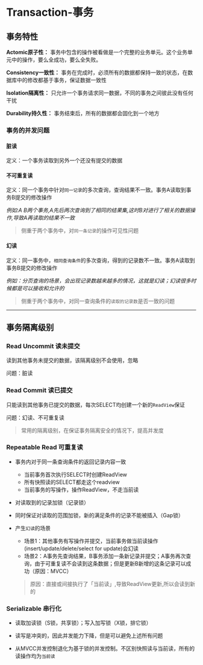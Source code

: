 # Transaction-事务

## 事务特性

**Actomic原子性：** 事务中包含的操作被看做是一个完整的业务单元。这个业务单元中的操作，要么全成功，要么全失败。

**Consistency一致性：** 事务在完成时，必须所有的数据都保持一致的状态，在数据库中的修改都基于事务，保证数据一致性

**Isolation隔离性：** 只允许一个事务请求同一数据，不同的事务之间彼此没有任何干扰

**Durability持久性：** 事务结束后，所有的数据都会固化到一个地方

### 事务的并发问题

<!-- tabs:start -->

#### **脏读**

定义：一个事务读取到另外一个还没有提交的数据

#### **不可重复读**

定义：同一个事务中针对`同一记录`的多次查询，查询结果不一致。事务A读取到事务B提交的修改操作

_例如:A B两个事务,A先后两次查询到了相同的结果集,这时B对进行了相关的数据操作,导致A再读取的结果不一致_

> 侧重于两个事务中，对`同一条记录`的操作可见性问题

#### **幻读**

定义：同一事务中，`相同查询条件`的多次查询，得到的记录数不一致。事务A读取到事务B提交的修改操作

_例如：分页查询的场景，会出现记录数越来越多的情况，这就是幻读；幻读很多时候都是可以接收和允许的_

> 侧重于两个事务中，对同一查询条件的`读取的记录数`是否一致的问题

<!-- tabs:end -->

----

## 事务隔离级别

### Read Uncommit 读未提交

读到其他事务未提交的数据，该隔离级别不会使用，忽略

问题：脏读

### Read Commit 读已提交

只能读到其他事务已提交的数据，每次SELECT均创建一个新的`ReadView`保证

问题：幻读、不可重复读

> 常用的隔离级别，在保证事务隔离安全的情况下，提高并发度

### Repeatable Read 可重复读

- 事务内对于同一条查询条件的返回记录内容一致

    - 当前事务首次执行SELECT时创建ReadView
    - 所有快照读的SELECT都走这个readview
    - 当前事务的写操作，操作ReadView，不走当前读

- 对读取到的记录加锁（记录锁）

- 同时保证对读取的范围加锁，新的满足条件的记录不能被插入（Gap锁）

- 产生`幻读`的场景

    - 场景1：其他事务有写操作并提交，当前事务做当前读操作(insert/update/delete/select for update)会幻读
    - 场景2：A事务先查询结果，B事务添加一条新记录并提交；A事务再次查询，由于可重复读不会读到这条数据；但是更新B新增的这条记录可以成功（原因：MVCC）
    > 原因：直接或间接执行了「当前读」,导致ReadView更新,所以会读到新的

### Serializable 串行化

- 读取加读锁（S锁，共享锁）；写入加写锁（X锁，排它锁）

- 读写是冲突的，因此并发能力下降，但是可以避免上述所有问题

- 从MVCC并发控制退化为基于锁的并发控制。不区别快照读与当前读，所有的读操作均为`当前读`
